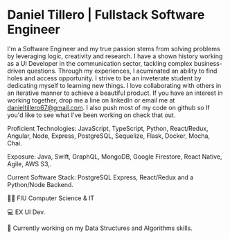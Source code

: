 # Daniel Tillero | Fullstack Software Engineer


I'm a Software Engineer and my true passion stems from solving problems by leveraging logic, creativity and research. I have a shown history working as a UI Developer in the communication sector, tackling complex business-driven questions. Through my experiences, I acuminated an ability to find holes and access opportunity. I strive to be an inveterate student by dedicating myself to learning new things. I love collaborating with others in an iterative manner to achieve a beautiful product. If you have an interest in working together, drop me a line on linkedIn or email me at danieltillero67@gmail.com. I also push most of my code on github so If you'd like to see what I've been working on check that out.

Proficient Technologies: JavaScript, TypeScript, Python, React/Redux, Angular, Node, Express, PostgreSQL, Sequelize, Flask, Docker, Mocha, Chai.

Exposure: Java, Swift, GraphQL, MongoDB, Google Firestore, React Native, Agile, AWS S3,.

Current Software Stack: PostgreSQL Express, React/Redux and a Python/Node Backend.

👨‍🎓 FIU Computer Science & IT

💻 EX UI Dev.

📜 Currently working on my Data Structures and Algorithms skills.
